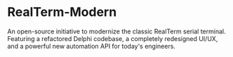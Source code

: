 # RealTerm-Modern
An open-source initiative to modernize the classic RealTerm serial terminal. Featuring a refactored Delphi codebase, a completely redesigned UI/UX, and a powerful new automation API for today's engineers.
